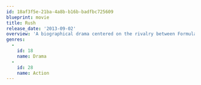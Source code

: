 ```yaml
---
id: 18af3f5e-21ba-4a8b-b16b-badfbc725609
blueprint: movie
title: Rush
release_date: '2013-09-02'
overview: 'A biographical drama centered on the rivalry between Formula 1 drivers James Hunt and Niki Lauda during the 1976 Formula One motor-racing season.'
genres:
  -
    id: 18
    name: Drama
  -
    id: 28
    name: Action
---
```

